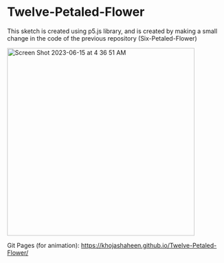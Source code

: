 # Twelve-Petaled-Flower
This sketch is created using p5.js library, and is created by making a small change in the code of the previous repository (Six-Petaled-Flower)

<img width="436" alt="Screen Shot 2023-06-15 at 4 36 51 AM" src="https://github.com/khojashaheen/Twelve-Petaled-Flower/assets/132402838/63411d8d-fe50-4641-811f-d31f252dde1b">


Git Pages (for animation): https://khojashaheen.github.io/Twelve-Petaled-Flower/

